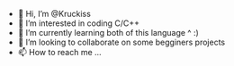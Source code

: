 - 👋 Hi, I’m @Kruckiss
- 👀 I’m interested in coding C/C++
- 🌱 I’m currently learning both of this language ^ :)
- 💞️ I’m looking to collaborate on some begginers projects
- 📫 How to reach me ...

<!---
Kruckiss/Kruckiss is a ✨ special ✨ repository because its `README.md` (this file) appears on your GitHub profile.
You can click the Preview link to take a look at your changes.
--->
